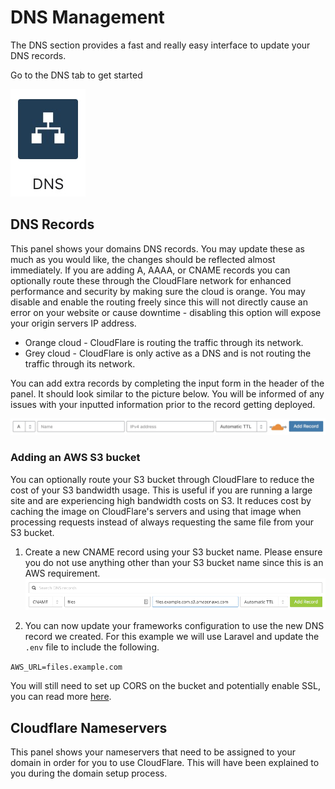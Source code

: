 # DNS Management

The DNS section provides a fast and really easy interface to update your DNS records. 

Go to the DNS tab to get started

![DNS tab](images/dns-management/dns-tab.jpg "DNS tab")

## DNS Records

This panel shows your domains DNS records. You may update these as much as you would like, the changes should be reflected 
almost immediately. If you are adding A, AAAA, or CNAME records you can optionally route these through the CloudFlare network
for enhanced performance and security by making sure the cloud is orange. You may disable and enable the routing freely
since this will not directly cause an error on your website or cause downtime - disabling this option will expose your origin 
servers IP address.


* Orange cloud - CloudFlare is routing the traffic through its network.
* Grey cloud - CloudFlare is only active as a DNS and is not routing the traffic through its network.

You can add extra records by completing the input form in the header of the panel. It should look similar to the picture below.
You will be informed of any issues with your inputted information prior to the record getting deployed.

![Add DNS record](images/dns-management/add-dns-record.jpg "Add DNS record")

### Adding an AWS S3 bucket

You can optionally route your S3 bucket through CloudFlare to reduce the cost of your S3 bandwidth usage. This is useful if you are
running a large site and are experiencing high bandwidth costs on S3. It reduces cost by caching the image on CloudFlare's servers and
using that image when processing requests instead of always requesting the same file from your S3 bucket.

1. Create a new CNAME record using your S3 bucket name. Please ensure you do not use anything other than your S3 bucket name since this
is an AWS requirement.
![DNS tab](images/dns-management/add-s3-bucket.png "DNS tab")

2. You can now update your frameworks configuration to use the new DNS record we created. For this example we will use Laravel and
update the `.env` file to include the following.

`AWS_URL=files.example.com`

You will still need to set up CORS on the bucket and potentially enable SSL, you can read more 
[here](https://support.cloudflare.com/hc/en-us/articles/200168926-How-do-I-use-Cloudflare-with-Amazon-s-S3-Service).

## Cloudflare Nameservers

This panel shows your nameservers that need to be assigned to your domain in order for you to use CloudFlare. This will have been
explained to you during the domain setup process.
